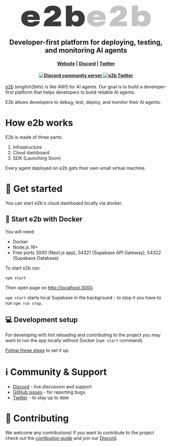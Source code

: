 <h1 align="center">
  <img width="200" src="docs/assets/logoname-black.svg#gh-light-mode-only" alt="e2b">
  <img width="200" src="docs/assets/logoname-white.svg#gh-dark-mode-only" alt="e2b">
</h1>

<h2 align="center">Developer-first platform for deploying, testing, and monitoring AI agents</h2>

<h4 align="center">
  <a href="https://e2b.dev">Website</a> |
  <a href="https://discord.gg/U7KEcGErtQ">Discord</a> |
  <a href="https://twitter.com/e2b_dev">Twitter</a>
</h4>

<h4 align="center">
  <a href="https://discord.gg/U7KEcGErtQ">
    <img src="https://img.shields.io/badge/chat-on%20Discord-blue" alt="Discord community server" />
  </a>
  <a href="https://twitter.com/e2b_dev">
    <img src="https://img.shields.io/twitter/follow/infisical?label=Follow" alt="e2b Twitter" />
  </a>
</h4>

[e2b](https://e2b.dev) (_english2bits_) is like AWS for AI agents. Our goal is
to build a developer-first platform that helps developers to build reliable AI
agents.

E2b allows developers to debug, test, deploy, and monitor their AI agents.

# How e2b works

E2b is made of three parts:

1. Infrastructure
2. Cloud dashboard
3. SDK (Launching Soon)

Every agent deployed on e2b gets their own small virtual machine.

# 🚀 Get started

You can start e2b's cloud dashboard locally via docker.

## 🐳 Start e2b with Docker

You will need:

- Docker
- Node.js _16+_
- Free ports 3000 (Next.js app), 54321 (Supabase API Gateway), 54322 (Supabase
  Database)

To start e2b run:

```
npm start
```

Then open page on [http://localhost:3000](http://localhost:3000).

`npm start` starts local Supabase in the background - to stop it you have to run
`npm run stop`.

## 💻 Development setup

For developing with hot reloading and contributing to the project you may want
to run the app locally without Docker (`npm start` command).

[Follow these steps](DEVELOPMENT_SETUP.md) to set it up.

# ℹ️ Community & Support

- [Discord](https://discord.gg/U7KEcGErtQ) - live discussion and support
- [GitHub issues](https://github.com/e2b-dev/e2b/issues) - for reporting bugs
- [Twitter](https://twitter.com/e2b_dev) - to stay up to date

# 🤝 Contributing

We welcome any contributions! If you want to contribute to the project check out
the [contibution guide](CONTRIBUTING.md) and join our
[Discord](https://discord.gg/dSBY3ms2Qr).
